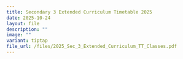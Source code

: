 ```yaml
---
title: Secondary 3 Extended Curriculum Timetable 2025
date: 2025-10-24
layout: file
description: ""
image: ""
variant: tiptap
file_url: /files/2025_Sec_3_Extended_Curriculum_TT_Classes.pdf
---
```

